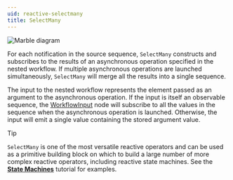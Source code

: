 ```yaml
---
uid: reactive-selectmany
title: SelectMany
---
```


![Marble diagram](~/images/reactive-selectmany.svg)

For each notification in the source sequence, `SelectMany` constructs and subscribes to the results of an asynchronous operation specified in the nested workflow. If multiple asynchronous operations are launched simultaneously, `SelectMany` will merge all the results into a single sequence.

The input to the nested workflow represents the element passed as an argument to the asynchronous operation. If the input is itself an observable sequence, the [WorkflowInput](xref:Bonsai.Expressions.WorkflowInputBuilder) node will subscribe to all the values in the sequence when the asynchronous operation is launched. Otherwise, the input will emit a single value containing the stored argument value.

> [!Tip]
> `SelectMany` is one of the most versatile reactive operators and can be used as a primitive building block on which to build a large number of more complex reactive operators, including reactive state machines. See the [**State Machines**](xref:state-machines-tutorial) tutorial for examples.
